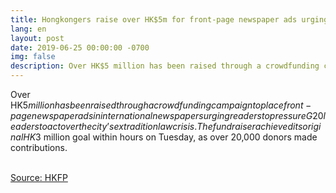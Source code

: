 ```yaml
---
title: Hongkongers raise over HK$5m for front-page newspaper ads urging G20 action over extradition crisis
lang: en
layout: post
date: 2019-06-25 00:00:00 -0700
img: false
description: Over HK$5 million has been raised through a crowdfunding campaign to place front-page newspaper ads in international newspapers urging readers to pressure G20 leaders to act over the city’s extradition law crisis. The fundraiser achieved its original HK$3 million goal within hours on Tuesday, as over 20,000 donors made contributions.
---
```


Over HK$5 million has been raised through a crowdfunding campaign to place front-page newspaper ads in international newspapers urging readers to pressure G20 leaders to act over the city’s extradition law crisis. The fundraiser achieved its original HK$3 million goal within hours on Tuesday, as over 20,000 donors made contributions.

<br>[Source: HKFP](https://www.hongkongfp.com/2019/06/25/hongkongers-raise-hk5m-front-page-newspaper-ads-urging-g20-action-extradition-crisis/)